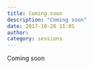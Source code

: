 ```yaml
---
title: Coming soon
description: "Coming soon"
date: 2017-10-28 11:05
author:
category: sessions
---
```

Coming soon